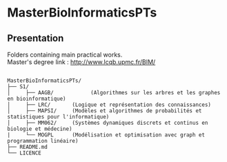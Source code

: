 # MasterBioInformaticsPTs

## Presentation

Folders containing main practical works.<br>
Master's degree link : http://www.lcqb.upmc.fr/BIM/

<pre><code>
MasterBioInformaticsPTs/
├── S1/
│     ├── AAGB/            (Algorithmes sur les arbres et les graphes en bioinformatique)
│     ├── LRC/ 	     (Logique et représentation des connaissances)   
│     ├── MAPSI/     (Modèles et algorithmes de probabilités et statistiques pour l'informatique)
│     ├── MM062/     (Systèmes dynamiques discrets et continus en biologie et médecine)
|     └── MOGPL      (Modélisation et optimisation avec graph et programmation linéaire)
├── README.md		          
└── LICENCE  
</pre></code>
